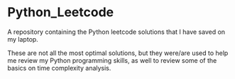 # Python_Leetcode
A repository containing the Python leetcode solutions that I have saved on my laptop.


These are not all the most optimal solutions, but they were/are used to help me review my Python programming skills, as well to review some of the basics on time complexity analysis.  
